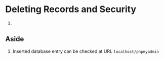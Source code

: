 # Deleting Records and Security

1.

## Aside

1. Inserted database entry can be checked at URL `localhost/phpmyadmin`

